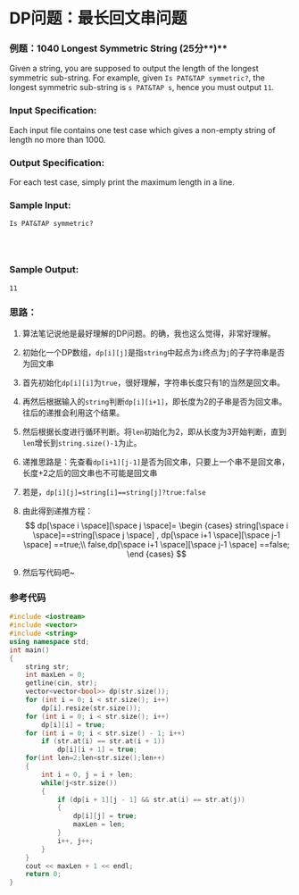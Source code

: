# DP问题：最长回文串问题

### 例题：**1040** **Longest Symmetric String** **(25**分**)**

Given a string, you are supposed to output the length of the longest symmetric sub-string. For example, given `Is PAT&TAP symmetric?`, the longest symmetric sub-string is `s PAT&TAP s`, hence you must output `11`.

### Input Specification:

Each input file contains one test case which gives a non-empty string of length no more than 1000.

### Output Specification:

For each test case, simply print the maximum length in a line.

### Sample Input:

```in
Is PAT&TAP symmetric?

      
    
```

### Sample Output:

```out
11
```

### 思路：

1. 算法笔记说他是最好理解的DP问题。的确，我也这么觉得，非常好理解。

2. 初始化一个DP数组，`dp[i][j]`是指`string`中起点为`i`终点为`j`的子字符串是否为回文串

3. 首先初始化`dp[i][i]`为`true`，很好理解，字符串长度只有1的当然是回文串。

4. 再然后根据输入的`string`判断`dp[i][i+1]`，即长度为2的子串是否为回文串。往后的递推会利用这个结果。

5. 然后根据长度进行循环判断。将`len`初始化为2，即从长度为3开始判断，直到`len`增长到`string.size()-1`为止。

6. 递推思路是：先查看`dp[i+1][j-1]`是否为回文串，只要上一个串不是回文串，长度+2之后的回文串也不可能是回文串

7. 若是，`dp[i][j]=string[i]==string[j]?true:false`

8. 由此得到递推方程：
   $$
   dp[\space i \space][\space j \space]=
   \begin {cases}
   string[\space i \space]==string[\space j \space] , dp[\space i+1 \space][\space j-1 \space] ==true;\\
   false,dp[\space i+1 \space][\space j-1 \space] ==false;
   \end {cases}
   $$

9. 然后写代码吧~

### 参考代码

```c++
#include <iostream>
#include <vector>
#include <string>
using namespace std;
int main()
{
	string str;
	int maxLen = 0;
	getline(cin, str);
	vector<vector<bool>> dp(str.size());
	for (int i = 0; i < str.size(); i++)
		dp[i].resize(str.size());
	for (int i = 0; i < str.size(); i++)
		dp[i][i] = true;
	for (int i = 0; i < str.size() - 1; i++)
		if (str.at(i) == str.at(i + 1))
			dp[i][i + 1] = true;
	for(int len=2;len<str.size();len++)
	{
		int i = 0, j = i + len;
		while(j<str.size())
		{
			if (dp[i + 1][j - 1] && str.at(i) == str.at(j))
			{
				dp[i][j] = true;
				maxLen = len;
			}
			i++, j++;
		}
	}
	cout << maxLen + 1 << endl;
	return 0;
}
```

